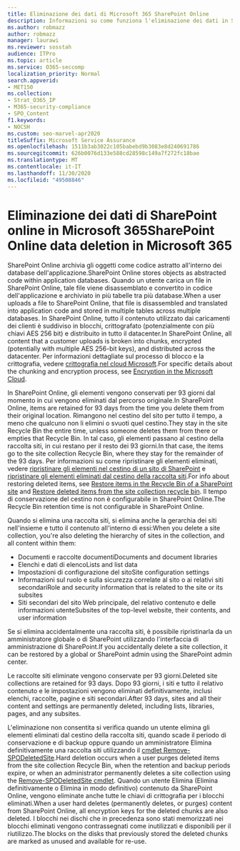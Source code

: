 ```yaml
---
title: Eliminazione dei dati di Microsoft 365 SharePoint Online
description: Informazioni su come funziona l'eliminazione dei dati in SharePoint Online, ad esempio la posizione in cui è archiviato il contenuto eliminato e per quanto tempo.
ms.author: robmazz
author: robmazz
manager: laurawi
ms.reviewer: sosstah
audience: ITPro
ms.topic: article
ms.service: O365-seccomp
localization_priority: Normal
search.appverid:
- MET150
ms.collection:
- Strat_O365_IP
- M365-security-compliance
- SPO_Content
f1.keywords:
- NOCSH
ms.custom: seo-marvel-apr2020
titleSuffix: Microsoft Service Assurance
ms.openlocfilehash: 1511b3ab3022c105babebd9b3083e8d240691786
ms.sourcegitcommit: 626b0076d133e588cd28598c149a7f272fc18bae
ms.translationtype: MT
ms.contentlocale: it-IT
ms.lasthandoff: 11/30/2020
ms.locfileid: "49508846"
---
```

# <a name="sharepoint-online-data-deletion-in-microsoft-365"></a><span data-ttu-id="938c3-103">Eliminazione dei dati di SharePoint online in Microsoft 365</span><span class="sxs-lookup"><span data-stu-id="938c3-103">SharePoint Online data deletion in Microsoft 365</span></span>

<span data-ttu-id="938c3-104">SharePoint Online archivia gli oggetti come codice astratto all'interno dei database dell'applicazione.</span><span class="sxs-lookup"><span data-stu-id="938c3-104">SharePoint Online stores objects as abstracted code within application databases.</span></span> <span data-ttu-id="938c3-105">Quando un utente carica un file in SharePoint Online, tale file viene disassemblato e convertito in codice dell'applicazione e archiviato in più tabelle tra più database.</span><span class="sxs-lookup"><span data-stu-id="938c3-105">When a user uploads a file to SharePoint Online, that file is disassembled and translated into application code and stored in multiple tables across multiple databases.</span></span> <span data-ttu-id="938c3-106">In SharePoint Online, tutto il contenuto utilizzato dai caricamenti dei clienti è suddiviso in blocchi, crittografato (potenzialmente con più chiavi AES 256 bit) e distribuito in tutto il datacenter.</span><span class="sxs-lookup"><span data-stu-id="938c3-106">In SharePoint Online, all content that a customer uploads is broken into chunks, encrypted (potentially with multiple AES 256-bit keys), and distributed across the datacenter.</span></span> <span data-ttu-id="938c3-107">Per informazioni dettagliate sul processo di blocco e la crittografia, vedere [crittografia nel cloud Microsoft](https://docs.microsoft.com/microsoft-365/compliance/office-365-encryption-in-the-microsoft-cloud-overview).</span><span class="sxs-lookup"><span data-stu-id="938c3-107">For specific details about the chunking and encryption process, see [Encryption in the Microsoft Cloud](https://docs.microsoft.com/microsoft-365/compliance/office-365-encryption-in-the-microsoft-cloud-overview).</span></span> 

<span data-ttu-id="938c3-108">In SharePoint Online, gli elementi vengono conservati per 93 giorni dal momento in cui vengono eliminati dal percorso originale.</span><span class="sxs-lookup"><span data-stu-id="938c3-108">In SharePoint Online, items are retained for 93 days from the time you delete them from their original location.</span></span> <span data-ttu-id="938c3-109">Rimangono nel cestino del sito per tutto il tempo, a meno che qualcuno non li elimini o svuoti quel cestino.</span><span class="sxs-lookup"><span data-stu-id="938c3-109">They stay in the site Recycle Bin the entire time, unless someone deletes them from there or empties that Recycle Bin.</span></span> <span data-ttu-id="938c3-110">In tal caso, gli elementi passano al cestino della raccolta siti, in cui restano per il resto dei 93 giorni.</span><span class="sxs-lookup"><span data-stu-id="938c3-110">In that case, the items go to the site collection Recycle Bin, where they stay for the remainder of the 93 days.</span></span> <span data-ttu-id="938c3-111">Per informazioni su come ripristinare gli elementi eliminati, vedere [ripristinare gli elementi nel cestino di un sito di SharePoint](https://support.office.com/article/6df466b6-55f2-4898-8d6e-c0dff851a0be#ID0EAADAAA=Online
) e [ripristinare gli elementi eliminati dal cestino della raccolta siti](https://support.office.com/article/5fa924ee-16d7-487b-9a0a-021b9062d14b).</span><span class="sxs-lookup"><span data-stu-id="938c3-111">For info about restoring deleted items, see [Restore items in the Recycle Bin of a SharePoint site](https://support.office.com/article/6df466b6-55f2-4898-8d6e-c0dff851a0be#ID0EAADAAA=Online
) and [Restore deleted items from the site collection recycle bin](https://support.office.com/article/5fa924ee-16d7-487b-9a0a-021b9062d14b).</span></span> <span data-ttu-id="938c3-112">Il tempo di conservazione del cestino non è configurabile in SharePoint Online.</span><span class="sxs-lookup"><span data-stu-id="938c3-112">The Recycle Bin retention time is not configurable in SharePoint Online.</span></span>

<span data-ttu-id="938c3-113">Quando si elimina una raccolta siti, si elimina anche la gerarchia dei siti nell'insieme e tutto il contenuto all'interno di essi:</span><span class="sxs-lookup"><span data-stu-id="938c3-113">When you delete a site collection, you're also deleting the hierarchy of sites in the collection, and all content within them:</span></span>

- <span data-ttu-id="938c3-114">Documenti e raccolte documenti</span><span class="sxs-lookup"><span data-stu-id="938c3-114">Documents and document libraries</span></span>
- <span data-ttu-id="938c3-115">Elenchi e dati di elenco</span><span class="sxs-lookup"><span data-stu-id="938c3-115">Lists and list data</span></span>
- <span data-ttu-id="938c3-116">Impostazioni di configurazione del sito</span><span class="sxs-lookup"><span data-stu-id="938c3-116">Site configuration settings</span></span>
- <span data-ttu-id="938c3-117">Informazioni sul ruolo e sulla sicurezza correlate al sito o ai relativi siti secondari</span><span class="sxs-lookup"><span data-stu-id="938c3-117">Role and security information that is related to the site or its subsites</span></span>
- <span data-ttu-id="938c3-118">Siti secondari del sito Web principale, del relativo contenuto e delle informazioni utente</span><span class="sxs-lookup"><span data-stu-id="938c3-118">Subsites of the top-level website, their contents, and user information</span></span>

<span data-ttu-id="938c3-119">Se si elimina accidentalmente una raccolta siti, è possibile ripristinarla da un amministratore globale o di SharePoint utilizzando l'interfaccia di amministrazione di SharePoint.</span><span class="sxs-lookup"><span data-stu-id="938c3-119">If you accidentally delete a site collection, it can be restored by a global or SharePoint admin using the SharePoint admin center.</span></span>

<span data-ttu-id="938c3-120">Le raccolte siti eliminate vengono conservate per 93 giorni.</span><span class="sxs-lookup"><span data-stu-id="938c3-120">Deleted site collections are retained for 93 days.</span></span> <span data-ttu-id="938c3-121">Dopo 93 giorni, i siti e tutto il relativo contenuto e le impostazioni vengono eliminati definitivamente, inclusi elenchi, raccolte, pagine e siti secondari.</span><span class="sxs-lookup"><span data-stu-id="938c3-121">After 93 days, sites and all their content and settings are permanently deleted, including lists, libraries, pages, and any subsites.</span></span>

<span data-ttu-id="938c3-122">L'eliminazione non consentita si verifica quando un utente elimina gli elementi eliminati dal cestino della raccolta siti, quando scade il periodo di conservazione e di backup oppure quando un amministratore Elimina definitivamente una raccolta siti utilizzando il [cmdlet Remove-SPODeletedSite](https://docs.microsoft.com/powershell/module/sharepoint-online/remove-spodeletedsite).</span><span class="sxs-lookup"><span data-stu-id="938c3-122">Hard deletion occurs when a user purges deleted items from the site collection Recycle Bin, when the retention and backup periods expire, or when an administrator permanently deletes a site collection using the [Remove-SPODeletedSite cmdlet](https://docs.microsoft.com/powershell/module/sharepoint-online/remove-spodeletedsite).</span></span> <span data-ttu-id="938c3-123">Quando un utente Elimina (Elimina definitivamente o Elimina in modo definitivo) contenuto da SharePoint Online, vengono eliminate anche tutte le chiavi di crittografia per i blocchi eliminati.</span><span class="sxs-lookup"><span data-stu-id="938c3-123">When a user hard deletes (permanently deletes, or purges) content from SharePoint Online, all encryption keys for the deleted chunks are also deleted.</span></span> <span data-ttu-id="938c3-124">I blocchi nei dischi che in precedenza sono stati memorizzati nei blocchi eliminati vengono contrassegnati come inutilizzati e disponibili per il riutilizzo.</span><span class="sxs-lookup"><span data-stu-id="938c3-124">The blocks on the disks that previously stored the deleted chunks are marked as unused and available for re-use.</span></span>
